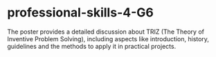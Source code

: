 # professional-skills-4-G6

The poster provides a detailed discussion about TRIZ (The Theory of Inventive Problem Solving), including aspects like introduction, history, guidelines and the methods to apply it in practical projects.